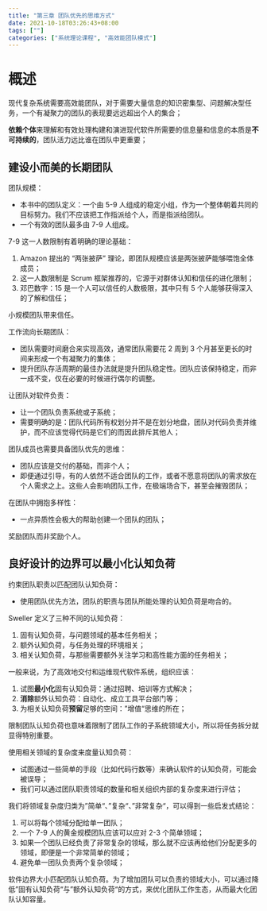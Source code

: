 ```yaml
---
title: "第三章 团队优先的思维方式"
date: 2021-10-18T03:26:43+08:00
tags: [""]
categories: ["系统理论课程", "高效能团队模式"]
---
```



# 概述

现代复杂系统需要高效能团队，对于需要大量信息的知识密集型、问题解决型任务，一个有凝聚力的团队的表现要远远超出个人的集合；

**依赖个体**来理解和有效处理构建和演进现代软件所需要的信息量和信息的本质是**不可持续的**，团队活力远比谁在团队中更重要；

## 建设小而美的长期团队

团队规模：

- 本书中的团队定义：一个由 5-9 人组成的稳定小组，作为一个整体朝着共同的目标努力。我们不应该把工作指派给个人，而是指派给团队。
- 一个有效的团队最多由 7-9 人组成。

7-9 这一人数限制有着明确的理论基础：

1. Amazon 提出的 “两张披萨” 理论，即团队规模应该是两张披萨能够喂饱全体成员；
2. 这一人数限制是 Scrum 框架推荐的，它源于对群体认知和信任的进化限制；
3. 邓巴数字：15 是一个人可以信任的人数极限，其中只有 5 个人能够获得深入的了解和信任；

小规模团队带来信任。

工作流向长期团队：

- 团队需要时间磨合来实现高效，通常团队需要花 2 周到 3 个月甚至更长的时间来形成一个有凝聚力的集体；
- 提升团队存活周期的最佳办法就是提升团队稳定性。团队应该保持稳定，而非一成不变，仅在必要的时候进行偶尔的调整。

让团队对软件负责：

- 让一个团队负责系统或子系统；
- 需要明确的是：团队代码所有权划分并不是在划分地盘，团队对代码负责并维护，而不应该觉得代码是它们的而因此排斥其他人；

团队成员也需要具备团队优先的思维：

- 团队应该是交付的基础，而非个人；
- 即便通过引导，有的人依然不适合团队的工作，或者不愿意将团队的需求放在个人需求之上。这些人会影响团队工作，在极端场合下，甚至会摧毁团队；

在团队中拥抱多样性：

- 一点异质性会极大的帮助创建一个团队的团队；

奖励团队而非奖励个人。

## 良好设计的边界可以最小化认知负荷

约束团队职责以匹配团队认知负荷：

- 使用团队优先方法，团队的职责与团队所能处理的认知负荷是吻合的。

Sweller 定义了三种不同的认知负荷：

1. 固有认知负荷，与问题领域的基本任务相关；
2. 额外认知负荷，与任务处理的环境相关；
3. 相关认知负荷，与那些需要额外关注学习和高性能方面的任务相关；

一般来说，为了高效地交付和运维现代软件系统，组织应该：

1. 试图**最小化**固有认知负荷：通过招聘、培训等方式解决；
2. **消除**额外认知负荷：自动化、成立工具平台部门等；
3. 为相关认知负荷**预留**足够的空间：”增值“思维的所在；

限制团队认知负荷也意味着限制了团队工作的子系统领域大小，所以将任务拆分就显得特别重要。

使用相关领域的复杂度来度量认知负荷：

- 试图通过一些简单的手段（比如代码行数等）来确认软件的认知负荷，可能会被误导；
- 我们可以通过团队职责领域的数量和相关组织内部的复杂度来进行评估；

我们将领域复杂度归类为”简单“、”复杂“、”非常复杂“，可以得到一些启发式结论：

1. 可以将每个领域分配给单一团队；
2. 一个 7-9 人的黄金规模团队应该可以应对 2-3 个简单领域；
3. 如果一个团队已经负责了非常复杂的领域，那么就不应该再给他们分配更多的领域，即便是一个非常简单的领域；
4. 避免单一团队负责两个复杂领域；

软件边界大小匹配团队认知负荷。为了增加团队可以负责的领域大小，可以通过降低”固有认知负荷“与”额外认知负荷“的方式，来优化团队工作生态，从而最大化团队认知容量。


